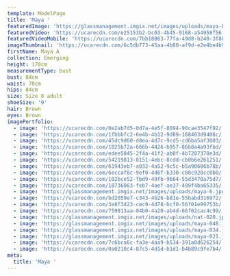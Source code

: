 ```yaml
---
template: ModelPage
title: 'Maya '
featuredImage: 'https://glassmanagement.imgix.net/images/uploads/maya-banner.jpg'
featuredVideo: 'https://ucarecdn.com/e25153b2-bc03-4b45-9168-a54958f56f20/'
featuredVideoMobile: 'https://ucarecdn.com/7bb18863-77fa-49d8-b240-3f80dc84cbcf/'
imageThumbnail: 'https://ucarecdn.com/6c5db773-45aa-4b80-af9d-e2e4be4b9573/'
firstName: Maya A
collection: Emerging
height: 170cm
measurementType: bust
bust: 84cm
waist: 70cm
hips: 84cm
size: Size 8 adult
shoeSize: '9'
hair: Brown
eyes: Brown
imagePortfolio:
  - image: 'https://ucarecdn.com/0e2ab7d5-0d7a-4e5f-8094-90cae3547f92/'
  - image: 'https://ucarecdn.com/1fbbbfc2-6e4b-4b12-9d89-168463d9406c/'
  - image: 'https://ucarecdn.com/45dc9d60-d8ea-4d7c-9cd5-cd6ba5af3003/'
  - image: 'https://ucarecdn.com/1825b72a-666b-4426-b957-86b8a4a93fbd/'
  - image: 'https://ucarecdn.com/edee5045-2f4a-41f2-ab0f-4b7207378e3d/'
  - image: 'https://ucarecdn.com/54219813-8151-4ebc-8cdd-cb0b6e261251/'
  - image: 'https://ucarecdn.com/61943eb7-a032-4a52-9c5c-b5a90686b78b/'
  - image: 'https://ucarecdn.com/6eccaf8c-9ef0-4d6f-b330-c80c928cc0b0/'
  - image: 'https://ucarecdn.com/102bce52-fbd9-49fb-9664-55d3470a75d7/'
  - image: 'https://ucarecdn.com/18736063-feb7-4aef-ae37-499f4ba65335/'
  - image: 'https://glassmanagement.imgix.net/images/uploads/maya-6.jpg'
  - image: 'https://ucarecdn.com/bd2059e7-c343-4b26-b81e-55babd316972/'
  - image: 'https://ucarecdn.com/3e8f3423-cec9-4d78-bcf0-56f01e99753b/'
  - image: 'https://ucarecdn.com/759813aa-04b0-4a20-ab4d-66f02cac4c99/'
  - image: 'https://glassmanagement.imgix.net/images/uploads/nat-020.jpg'
  - image: 'https://glassmanagement.imgix.net/images/uploads/maya-048.jpg'
  - image: 'https://glassmanagement.imgix.net/images/uploads/maya-034.jpg'
  - image: 'https://glassmanagement.imgix.net/images/uploads/maya-021.jpg'
  - image: 'https://ucarecdn.com/7c6bca6c-fa3e-4aa9-b534-391a0d626254/'
  - image: 'https://ucarecdn.com/0a0210c4-87c5-4d1d-b1d1-b4b89c9fe7b4/'
meta:
  title: 'Maya '
---
```


